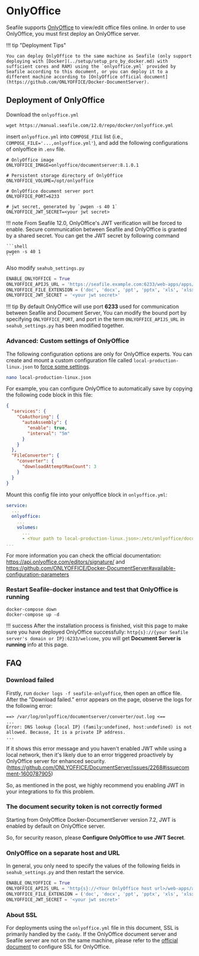 # OnlyOffice

Seafile supports [OnlyOffice](https://www.onlyoffice.com/) to view/edit office files online. In order to use OnlyOffice, you must first deploy an OnlyOffice server. 

!!! tip "Deployment Tips"

    You can deploy OnlyOffice to the same machine as Seafile (only support deploying with [Docker](../setup/setup_pro_by_docker.md) with sufficient cores and RAM) using the `onlyoffice.yml` provided by Seafile according to this document, or you can deploy it to a different machine according to [OnlyOffice official document](https://github.com/ONLYOFFICE/Docker-DocumentServer).

## Deployment of OnlyOffice

Download the `onlyoffice.yml`

```shell
wget https://manual.seafile.com/12.0/repo/docker/onlyoffice.yml
```

insert `onlyoffice.yml` into `COMPOSE_FILE` list (i.e., `COMPOSE_FILE='...,onlyoffice.yml'`), and add the following configurations of onlyoffice in `.env` file.

```shell
# OnlyOffice image
ONLYOFFICE_IMAGE=onlyoffice/documentserver:8.1.0.1

# Persistent storage directory of OnlyOffice
ONLYOFFICE_VOLUME=/opt/onlyoffice

# OnlyOffice document server port
ONLYOFFICE_PORT=6233

# jwt secret, generated by `pwgen -s 40 1` 
ONLYOFFICE_JWT_SECRET=<your jwt secret>
```

!!! note
    From Seafile 12.0, OnlyOffice's JWT verification will be forced to enable. Secure communication between Seafile and OnlyOffice is granted by a shared secret. You can get the JWT secret by following command

    ```shell
    pwgen -s 40 1
    ```

Also modify `seahub_settings.py`

```py
ENABLE_ONLYOFFICE = True
ONLYOFFICE_APIJS_URL = 'https://seafile.example.com:6233/web-apps/apps/api/documents/api.js'
ONLYOFFICE_FILE_EXTENSION = ('doc', 'docx', 'ppt', 'pptx', 'xls', 'xlsx', 'odt', 'fodt', 'odp', 'fodp', 'ods', 'fods', 'csv', 'ppsx', 'pps')
ONLYOFFICE_JWT_SECRET = '<your jwt secret>'
```

!!! tip
    By default OnlyOffice will use port **6233** used for communication between Seafile and Document Server, You can modify the bound port by specifying `ONLYOFFICE_PORT`, and port in the term `ONLYOFFICE_APIJS_URL` in `seahub_settings.py` has been modified together.

### Advanced: Custom settings of OnlyOffice

The following configuration options are only for OnlyOffice experts. You can create and mount a custom configuration file called `local-production-linux.json` to [force some settings](https://helpcenter.onlyoffice.com/installation/docs-developer-configuring.aspx).

```sh
nano local-production-linux.json
```

For example, you can configure OnlyOffice to automatically save by copying the following code block in this file:

```json
{
  "services": {
    "CoAuthoring": {
      "autoAssembly": {
        "enable": true,
        "interval": "5m"
      }
    }
  },
  "FileConverter": {
    "converter": {
      "downloadAttemptMaxCount": 3
    }
  }
}
```

Mount this config file into your onlyoffice block in `onlyoffice.yml`:

```yml
service:
  ...
  onlyoffice:
    ...
    volumes:
      ...
      - <Your path to local-production-linux.json>:/etc/onlyoffice/documentserver/local-production-linux.json
...
```

For more information you can check the official documentation: <https://api.onlyoffice.com/editors/signature/> and <https://github.com/ONLYOFFICE/Docker-DocumentServer#available-configuration-parameters>

### Restart Seafile-docker instance and test that OnlyOffice is running

```shell
docker-compose down
docker-compose up -d
```

!!! success
    After the installation process is finished, visit this page to make sure you have deployed OnlyOffice successfully: `http{s}://{your Seafile server's domain or IP}:6233/welcome`, you will get **Document Server is running** info at this page.

## FAQ

### Download failed

Firstly, run `docker logs -f seafile-onlyoffice`, then open an office file. After the "Download failed." error appears on the page, observe the logs for the following error:

```
==> /var/log/onlyoffice/documentserver/converter/out.log <==
...
Error: DNS lookup {local IP} (family:undefined, host:undefined) is not allowed. Because, It is a private IP address.
...
```

If it shows this error message and you haven't enabled JWT while using a local network, then it's likely due to an error triggered proactively by OnlyOffice server for enhanced security. (https://github.com/ONLYOFFICE/DocumentServer/issues/2268#issuecomment-1600787905)

So, as mentioned in the post, we highly recommend you enabling JWT in your integrations to fix this problem.

### The document security token is not correctly formed

Starting from OnlyOffice Docker-DocumentServer version 7.2, JWT is enabled by default on OnlyOffice server.

So, for security reason, please **Configure OnlyOffice to use JWT Secret**.

### OnlyOffice on a separate host and URL

In general, you only need to specify the values ​​of the following fields in `seahub_settings.py` and then restart the service.

```py
ENABLE_ONLYOFFICE = True
ONLYOFFICE_APIJS_URL = 'http{s}://<Your OnlyOffice host url>/web-apps/apps/api/documents/api.js'
ONLYOFFICE_FILE_EXTENSION = ('doc', 'docx', 'ppt', 'pptx', 'xls', 'xlsx', 'odt', 'fodt', 'odp', 'fodp', 'ods', 'fods', 'csv', 'ppsx', 'pps')
ONLYOFFICE_JWT_SECRET = '<your jwt secret>'
```

### About SSL

For deployments using the `onlyoffice.yml` file in this document, SSL is primarily handled by the `Caddy`. If the OnlyOffice document server and Seafile server are not on the same machine, please refer to the [official document](https://github.com/ONLYOFFICE/Docker-DocumentServer) to configure SSL for OnlyOffice.
